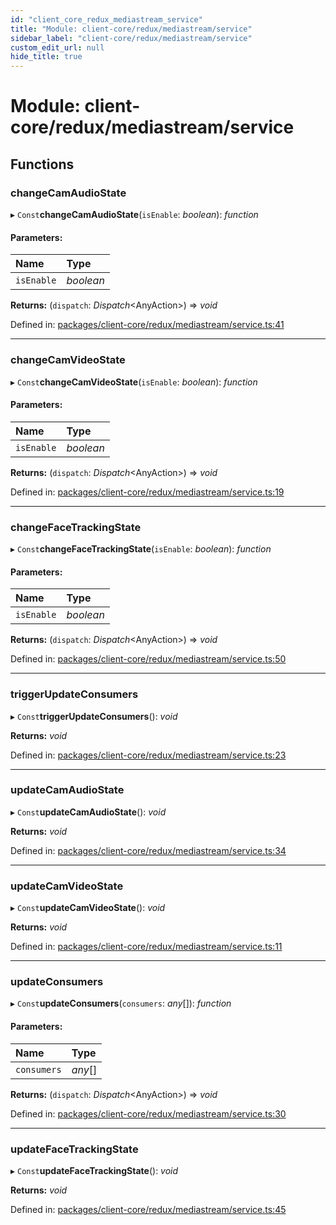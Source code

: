 ```yaml
---
id: "client_core_redux_mediastream_service"
title: "Module: client-core/redux/mediastream/service"
sidebar_label: "client-core/redux/mediastream/service"
custom_edit_url: null
hide_title: true
---
```


# Module: client-core/redux/mediastream/service

## Functions

### changeCamAudioState

▸ `Const`**changeCamAudioState**(`isEnable`: *boolean*): *function*

#### Parameters:

Name | Type |
:------ | :------ |
`isEnable` | *boolean* |

**Returns:** (`dispatch`: *Dispatch*<AnyAction\>) => *void*

Defined in: [packages/client-core/redux/mediastream/service.ts:41](https://github.com/xr3ngine/xr3ngine/blob/5c3dcaef1/packages/client-core/redux/mediastream/service.ts#L41)

___

### changeCamVideoState

▸ `Const`**changeCamVideoState**(`isEnable`: *boolean*): *function*

#### Parameters:

Name | Type |
:------ | :------ |
`isEnable` | *boolean* |

**Returns:** (`dispatch`: *Dispatch*<AnyAction\>) => *void*

Defined in: [packages/client-core/redux/mediastream/service.ts:19](https://github.com/xr3ngine/xr3ngine/blob/5c3dcaef1/packages/client-core/redux/mediastream/service.ts#L19)

___

### changeFaceTrackingState

▸ `Const`**changeFaceTrackingState**(`isEnable`: *boolean*): *function*

#### Parameters:

Name | Type |
:------ | :------ |
`isEnable` | *boolean* |

**Returns:** (`dispatch`: *Dispatch*<AnyAction\>) => *void*

Defined in: [packages/client-core/redux/mediastream/service.ts:50](https://github.com/xr3ngine/xr3ngine/blob/5c3dcaef1/packages/client-core/redux/mediastream/service.ts#L50)

___

### triggerUpdateConsumers

▸ `Const`**triggerUpdateConsumers**(): *void*

**Returns:** *void*

Defined in: [packages/client-core/redux/mediastream/service.ts:23](https://github.com/xr3ngine/xr3ngine/blob/5c3dcaef1/packages/client-core/redux/mediastream/service.ts#L23)

___

### updateCamAudioState

▸ `Const`**updateCamAudioState**(): *void*

**Returns:** *void*

Defined in: [packages/client-core/redux/mediastream/service.ts:34](https://github.com/xr3ngine/xr3ngine/blob/5c3dcaef1/packages/client-core/redux/mediastream/service.ts#L34)

___

### updateCamVideoState

▸ `Const`**updateCamVideoState**(): *void*

**Returns:** *void*

Defined in: [packages/client-core/redux/mediastream/service.ts:11](https://github.com/xr3ngine/xr3ngine/blob/5c3dcaef1/packages/client-core/redux/mediastream/service.ts#L11)

___

### updateConsumers

▸ `Const`**updateConsumers**(`consumers`: *any*[]): *function*

#### Parameters:

Name | Type |
:------ | :------ |
`consumers` | *any*[] |

**Returns:** (`dispatch`: *Dispatch*<AnyAction\>) => *void*

Defined in: [packages/client-core/redux/mediastream/service.ts:30](https://github.com/xr3ngine/xr3ngine/blob/5c3dcaef1/packages/client-core/redux/mediastream/service.ts#L30)

___

### updateFaceTrackingState

▸ `Const`**updateFaceTrackingState**(): *void*

**Returns:** *void*

Defined in: [packages/client-core/redux/mediastream/service.ts:45](https://github.com/xr3ngine/xr3ngine/blob/5c3dcaef1/packages/client-core/redux/mediastream/service.ts#L45)

